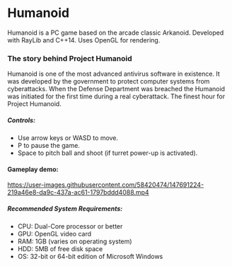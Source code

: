 # Humanoid
Humanoid is a PC game based on the arcade classic Arkanoid. Developed with RayLib and C++14. Uses OpenGL for rendering.

### The story behind Project Humanoid
Humanoid is one of the most advanced antivirus software in existence. It was developed by the government to protect computer systems from cyberattacks. When the Defense Department was breached the Humanoid was initiated for the first time during a real cyberattack. The finest hour for Project Humanoid.

##### Controls:
- Use arrow keys or WASD to move.
- P to pause the game.
- Space to pitch ball and shoot (if turret power-up is activated).

#### Gameplay demo:
https://user-images.githubusercontent.com/58420474/147691224-219a46e8-da9c-437a-ac61-1797bddd4088.mp4

##### Recommended System Requirements:
- CPU: Dual-Core processor or better
- GPU: OpenGL video card
- RAM: 1GB (varies on operating system)
- HDD: 5MB of free disk space
- OS: 32-bit or 64-bit edition of Microsoft Windows
